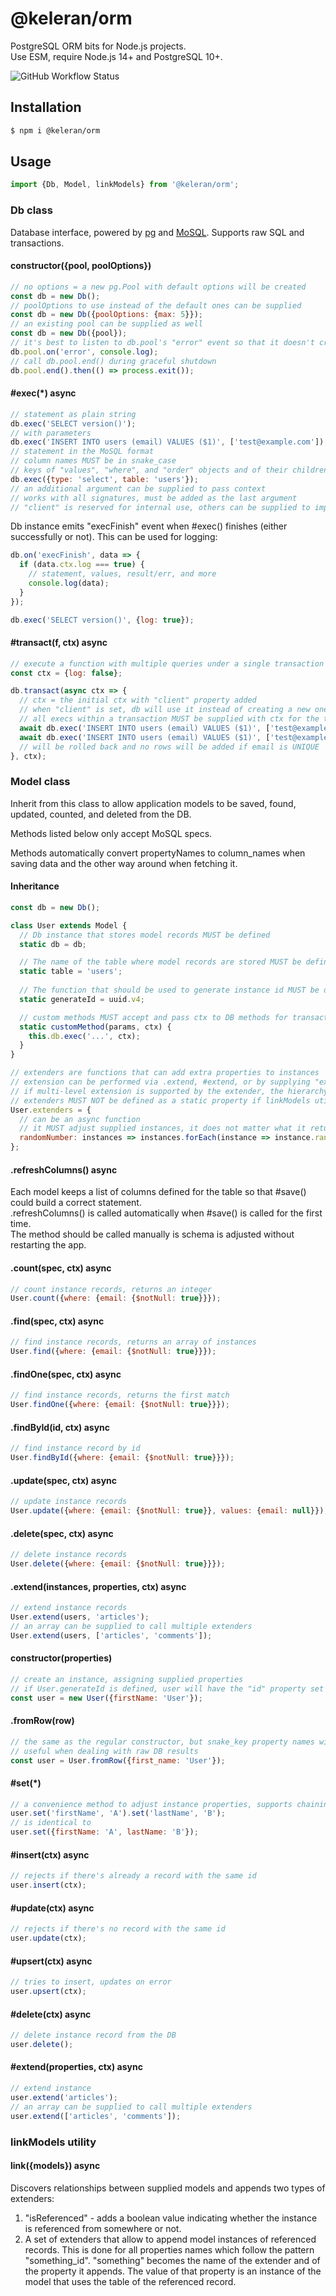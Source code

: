 # @keleran/orm

PostgreSQL ORM bits for Node.js projects.  
Use ESM, require Node.js 14+ and PostgreSQL 10+.

![GitHub Workflow Status](https://img.shields.io/github/workflow/status/dchekanov/orm/Test)

## Installation

```bash
$ npm i @keleran/orm
```

## Usage

```javascript
import {Db, Model, linkModels} from '@keleran/orm';
```

### Db class

Database interface, powered by [pg](https://node-postgres.com/) and [MoSQL](https://github.com/goodybag/mongo-sql).
Supports raw SQL and transactions.

#### constructor({pool, poolOptions})

```javascript
// no options = a new pg.Pool with default options will be created
const db = new Db();
// poolOptions to use instead of the default ones can be supplied 
const db = new Db({poolOptions: {max: 5}});
// an existing pool can be supplied as well
const db = new Db({pool});
// it's best to listen to db.pool's "error" event so that it doesn't crash the app
db.pool.on('error', console.log);
// call db.pool.end() during graceful shutdown
db.pool.end().then(() => process.exit());
```

#### #exec(*) async

```javascript
// statement as plain string
db.exec('SELECT version()');
// with parameters
db.exec('INSERT INTO users (email) VALUES ($1)', ['test@example.com']);
// statement in the MoSQL format
// column names MUST be in snake_case
// keys of "values", "where", and "order" objects and of their children will be converted to snake_case before executing 
db.exec({type: 'select', table: 'users'});
// an additional argument can be supplied to pass context
// works with all signatures, must be added as the last argument
// "client" is reserved for internal use, others can be supplied to implement custom functionality (see below)
```

Db instance emits "execFinish" event when #exec() finishes (either successfully or not). This can be used for logging:

```javascript
db.on('execFinish', data => {
  if (data.ctx.log === true) {
    // statement, values, result/err, and more 
    console.log(data);
  }
});

db.exec('SELECT version()', {log: true});
```

#### #transact(f, ctx) async

```javascript
// execute a function with multiple queries under a single transaction
const ctx = {log: false};

db.transact(async ctx => {
  // ctx = the initial ctx with "client" property added
  // when "client" is set, db will use it instead of creating a new one
  // all execs within a transaction MUST be supplied with ctx for the transaction to work properly
  await db.exec('INSERT INTO users (email) VALUES ($1)', ['test@example.com'], ctx);
  await db.exec('INSERT INTO users (email) VALUES ($1)', ['test@example.com'], ctx);
  // will be rolled back and no rows will be added if email is UNIQUE  
}, ctx);
```

### Model class

Inherit from this class to allow application models to be saved, found, updated, counted, and deleted from the DB.

Methods listed below only accept MoSQL specs.

Methods automatically convert propertyNames to column_names when saving data and the other way around when fetching it.

#### Inheritance

```javascript
const db = new Db();

class User extends Model {
  // Db instance that stores model records MUST be defined
  static db = db;

  // The name of the table where model records are stored MUST be defined
  static table = 'users';
 
  // The function that should be used to generate instance id MUST be defined if DB doesn't assign it
  static generateId = uuid.v4;

  // custom methods MUST accept and pass ctx to DB methods for transactions to work properly  
  static customMethod(params, ctx) {
    this.db.exec('...', ctx);
  }
}

// extenders are functions that can add extra properties to instances
// extension can be performed via .extend, #extend, or by supplying "extend" parameter in query spec
// if multi-level extension is supported by the extender, the hierarchy should be expressed as "parent.child.child"
// extenders MUST NOT be defined as a static property if linkModels utility is used
User.extenders = {
  // can be an async function
  // it MUST adjust supplied instances, it does not matter what it returns 
  randomNumber: instances => instances.forEach(instance => instance.randomNumber = Math.random())
};
```

#### .refreshColumns() async

Each model keeps a list of columns defined for the table so that #save() could build a correct statement.  
.refreshColumns() is called automatically when #save() is called for the first time.  
The method should be called manually is schema is adjusted without restarting the app.

#### .count(spec, ctx) async

```javascript
// count instance records, returns an integer
User.count({where: {email: {$notNull: true}}});
```

#### .find(spec, ctx) async

```javascript
// find instance records, returns an array of instances
User.find({where: {email: {$notNull: true}}});
```

#### .findOne(spec, ctx) async

```javascript
// find instance records, returns the first match
User.findOne({where: {email: {$notNull: true}}});
```

#### .findById(id, ctx) async

```javascript
// find instance record by id
User.findById({where: {email: {$notNull: true}}});
```

#### .update(spec, ctx) async

```javascript
// update instance records
User.update({where: {email: {$notNull: true}}, values: {email: null}});
```

#### .delete(spec, ctx) async

```javascript
// delete instance records
User.delete({where: {email: {$notNull: true}}});
```

#### .extend(instances, properties, ctx) async

```javascript
// extend instance records
User.extend(users, 'articles');
// an array can be supplied to call multiple extenders
User.extend(users, ['articles', 'comments']);
```

#### constructor(properties)

```javascript
// create an instance, assigning supplied properties
// if User.generateId is defined, user will have the "id" property set
const user = new User({firstName: 'User'});
```

#### .fromRow(row)

```javascript
// the same as the regular constructor, but snake_key property names will be converted to camelCase
// useful when dealing with raw DB results
const user = User.fromRow({first_name: 'User'});
```

#### #set(*)

```javascript
// a convenience method to adjust instance properties, supports chaining
user.set('firstName', 'A').set('lastName', 'B');
// is identical to
user.set({firstName: 'A', lastName: 'B'});
```

#### #insert(ctx) async

```javascript
// rejects if there's already a record with the same id
user.insert(ctx);
```

#### #update(ctx) async

```javascript
// rejects if there's no record with the same id
user.update(ctx);
```

#### #upsert(ctx) async

```javascript
// tries to insert, updates on error
user.upsert(ctx);
```

#### #delete(ctx) async

```javascript
// delete instance record from the DB
user.delete();
```

#### #extend(properties, ctx) async

```javascript
// extend instance
user.extend('articles');
// an array can be supplied to call multiple extenders
user.extend(['articles', 'comments']);
```

### linkModels utility

#### link({models}) async

Discovers relationships between supplied models and appends two types of extenders:

1. "isReferenced" - adds a boolean value indicating whether the instance is referenced from somewhere or not.
2. A set of extenders that allow to append model instances of referenced records. This is done for all properties names
   which follow the pattern "something_id".
   "something" becomes the name of the extender and of the property it appends. The value of that property is an
   instance of the model that uses the table of the referenced record. 
